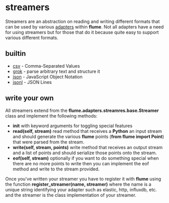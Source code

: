 # streamers

Streamers are an abstraction on reading and writing different formats that
can be used by various [adapters](../../adapters) within **flume**. Not all
adapters have a need for using streamers but for those that do it because
quite easy to support various different formats.

## builtin

  * [csv](csv/) - Comma-Separated Values
  * [grok](grok/) - parse arbitrary text and structure it
  * [json](json/) - JavaScript Object Notation
  * [jsonl](jsonl/) - JSON Lines 

## write your own

All streamers extend from the **flume.adapters.streamres.base.Streamer** class
and implement the following methods:

  * **__init__** with keyword arguments for toggling special features
  * **read(self, stream)** read method that receives a **Python** an input
                           stream and should generate the various **flume** 
                           points (**from flume import Point**) that were
                           parsed from the stream.
  * **write(self, stream, points)** write method that receives an output stream
                                    and a list of points and should serialize
                                    those points onto the stream.
  * **eof(self, stream)** optionally if you want to do something special when
                          there are no more points to write then you can
                          implement the eof method and write to the stream
                          provided.

Once you've written your streamer you have to register it with **flume** using
the function **register_streamer(name, streamer)** where the name is a unique
string identifying your adapter such as elastic, http, influxdb, etc. and the
streamer is the class implementation of your streamer.

